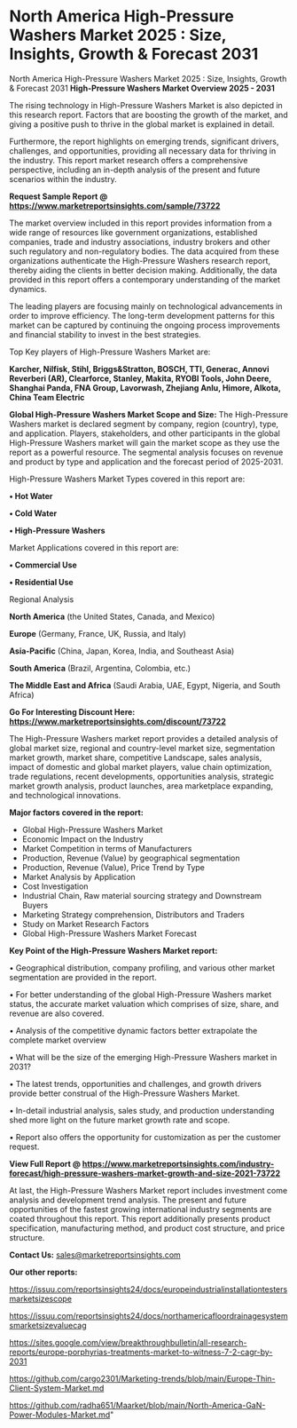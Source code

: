 # North America High-Pressure Washers Market 2025 : Size, Insights, Growth & Forecast 2031
 North America High-Pressure Washers Market 2025 : Size, Insights, Growth & Forecast 2031
<Strong> High-Pressure Washers Market Overview 2025 - 2031</strong>

The rising technology in High-Pressure Washers Market is also depicted in this research report. Factors that are boosting the growth of the market, and giving a positive push to thrive in the global market is explained in detail.

Furthermore, the report highlights on emerging trends, significant drivers, challenges, and opportunities, providing all necessary data for thriving in the industry. This report market research offers a comprehensive perspective, including an in-depth analysis of the present and future scenarios within the industry.

<strong>Request Sample Report @ <a href=https://www.marketreportsinsights.com/sample/73722>https://www.marketreportsinsights.com/sample/73722</a></strong>

The market overview included in this report provides information from a wide range of resources like government organizations, established companies, trade and industry associations, industry brokers and other such regulatory and non-regulatory bodies. The data acquired from these organizations authenticate the High-Pressure Washers research report, thereby aiding the clients in better decision making. Additionally, the data provided in this report offers a contemporary understanding of the market dynamics.

The leading players are focusing mainly on technological advancements in order to improve efficiency. The long-term development patterns for this market can be captured by continuing the ongoing process improvements and financial stability to invest in the best strategies.

Top Key players of High-Pressure Washers Market are:

<strong>Karcher, Nilfisk, Stihl, Briggs&Stratton, BOSCH, TTI, Generac, Annovi Reverberi (AR), Clearforce, Stanley, Makita, RYOBI Tools, John Deere, Shanghai Panda, FNA Group, Lavorwash, Zhejiang Anlu, Himore, Alkota, China Team Electric</strong>

<strong><b>Global High-Pressure Washers Market Scope and Size:</b></strong>
The High-Pressure Washers market is declared segment by company, region (country), type, and application. Players, stakeholders, and other participants in the global High-Pressure Washers market will gain the market scope as they use the report as a powerful resource. The segmental analysis focuses on revenue and product by type and application and the forecast period of 2025-2031.

High-Pressure Washers Market Types covered in this report are:

<strong>• Hot Water

• Cold Water

• High-Pressure Washers</strong>

Market Applications covered in this report are:

<strong>• Commercial Use

• Residential Use</strong> 

Regional Analysis

<strong>North America</strong> (the United States, Canada, and Mexico)

<strong>Europe</strong> (Germany, France, UK, Russia, and Italy)

<strong>Asia-Pacific</strong> (China, Japan, Korea, India, and Southeast Asia)

<strong>South America</strong> (Brazil, Argentina, Colombia, etc.)

<strong>The Middle East and Africa</strong> (Saudi Arabia, UAE, Egypt, Nigeria, and South Africa)

<strong>Go For Interesting Discount Here: <a href=https://www.marketreportsinsights.com/discount/73722>https://www.marketreportsinsights.com/discount/73722</a></strong>

The High-Pressure Washers market report provides a detailed analysis of global market size, regional and country-level market size, segmentation market growth, market share, competitive Landscape, sales analysis, impact of domestic and global market players, value chain optimization, trade regulations, recent developments, opportunities analysis, strategic market growth analysis, product launches, area marketplace expanding, and technological innovations.

<strong><b>Major factors covered in the report:</b></strong>
<ul>
  <li>Global High-Pressure Washers Market </li>
  <li>Economic Impact on the Industry</li>
  <li>Market Competition in terms of Manufacturers</li>
  <li>Production, Revenue (Value) by geographical segmentation</li>
  <li>Production, Revenue (Value), Price Trend by Type</li>
  <li>Market Analysis by Application</li>
  <li>Cost Investigation</li>
  <li>Industrial Chain, Raw material sourcing strategy and Downstream Buyers</li>
  <li>Marketing Strategy comprehension, Distributors and Traders</li>
  <li>Study on Market Research Factors</li>
  <li>Global High-Pressure Washers Market Forecast</li>
</ul>

<strong><b>Key Point of the High-Pressure Washers Market report:</b></strong>

• Geographical distribution, company profiling, and various other market segmentation are provided in the report.

• For better understanding of the global High-Pressure Washers market status, the accurate market valuation which comprises of size, share, and revenue are also covered.

• Analysis of the competitive dynamic factors better extrapolate the complete market overview

• What will be the size of the emerging High-Pressure Washers market in 2031?

• The latest trends, opportunities and challenges, and growth drivers provide better construal of the High-Pressure Washers Market.

• In-detail industrial analysis, sales study, and production understanding shed more light on the future market growth rate and scope.

• Report also offers the opportunity for customization as per the customer request.

<strong><b>View Full Report @ <a href=https://www.marketreportsinsights.com/industry-forecast/high-pressure-washers-market-growth-and-size-2021-73722>https://www.marketreportsinsights.com/industry-forecast/high-pressure-washers-market-growth-and-size-2021-73722</a></b></strong>


At last, the High-Pressure Washers Market report includes investment come analysis and development trend analysis. The present and future opportunities of the fastest growing international industry segments are coated throughout this report. This report additionally presents product specification, manufacturing method, and product cost structure, and price structure.

<strong>Contact Us:</strong>
sales@marketreportsinsights.com

<strong>Our other reports:</strong>

<a href=https://issuu.com/reportsinsights24/docs/europeindustrialinstallationtestersmarketsizescope>https://issuu.com/reportsinsights24/docs/europeindustrialinstallationtestersmarketsizescope</a>

<a href=https://issuu.com/reportsinsights24/docs/northamericafloordrainagesystemsmarketsizevaluecag>https://issuu.com/reportsinsights24/docs/northamericafloordrainagesystemsmarketsizevaluecag</a>

<a href=https://sites.google.com/view/breakthroughbulletin/all-research-reports/europe-porphyrias-treatments-market-to-witness-7-2-cagr-by-2031>https://sites.google.com/view/breakthroughbulletin/all-research-reports/europe-porphyrias-treatments-market-to-witness-7-2-cagr-by-2031</a>

<a href=https://github.com/cargo2301/Marketing-trends/blob/main/Europe-Thin-Client-System-Market.md>https://github.com/cargo2301/Marketing-trends/blob/main/Europe-Thin-Client-System-Market.md</a>

<a href=https://github.com/radha651/Maarket/blob/main/North-America-GaN-Power-Modules-Market.md>https://github.com/radha651/Maarket/blob/main/North-America-GaN-Power-Modules-Market.md</a>"
